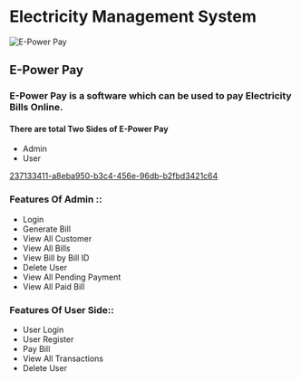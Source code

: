 # Electricity Management System
![E-Power Pay](https://github.com/akhil368/boundless-sleep-6032/assets/77136397/13a10549-02a3-4ed3-8dc6-95f6a8fed7a4)

## E-Power Pay
### E-Power Pay is a software which can be used to pay Electricity Bills Online.
#### There are total Two Sides of E-Power Pay
- Admin
- User 


[237133411-a8eba950-b3c4-456e-96db-b2fbd3421c64](https://github.com/akhil368/boundless-sleep-6032/assets/77136397/4150fd1d-bfe0-4642-8c3a-46ac3a7d6b91)
 ### Features Of Admin ::
- Login
- Generate Bill
- View All Customer
- View All Bills
- View Bill by Bill ID
- Delete User
- View All Pending Payment
- View All Paid Bill

### Features Of User Side::
- User Login
- User Register
- Pay Bill
- View All Transactions
- Delete User





